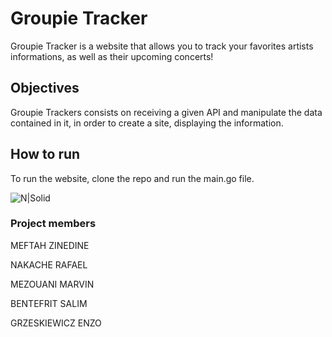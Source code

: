 # Groupie Tracker
Groupie Tracker is a website that allows you to track your favorites artists informations, as well as their upcoming concerts!
## Objectives

Groupie Trackers consists on receiving a given API and manipulate the data contained in it, in order to create a site, displaying the information.
## How to run
To run the website, clone the repo and run the main.go file.

![N|Solid](https://i.imgur.com/FirM0BU.gif)

### Project members

MEFTAH ZINEDINE

NAKACHE RAFAEL

MEZOUANI MARVIN

BENTEFRIT SALIM

GRZESKIEWICZ ENZO
